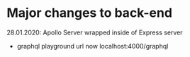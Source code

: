 # Major changes to back-end

28.01.2020: Apollo Server wrapped inside of Express server

- graphql playground url now localhost:4000/graphql
